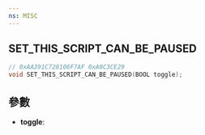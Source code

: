 ```yaml
---
ns: MISC
---
```

## SET_THIS_SCRIPT_CAN_BE_PAUSED

```c
// 0xAA391C728106F7AF 0xA0C3CE29
void SET_THIS_SCRIPT_CAN_BE_PAUSED(BOOL toggle);
```


## 參數
* **toggle**: 

